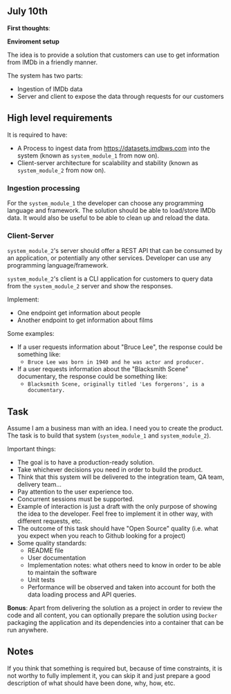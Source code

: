 ## July 10th

**First thoughts**: 

**Enviroment setup**








The idea is to provide a solution that customers can use to get information from IMDb in a friendly manner.

The system has two parts:
- Ingestion of IMDb data
- Server and client to expose the data through requests for our customers

## High level requirements

It is required to have:
- A Process to ingest data from https://datasets.imdbws.com into the system (known as `system_module_1` from now on).
- Client-server architecture for scalability and stability (known as `system_module_2` from now on).

### Ingestion processing

For the `system_module_1` the developer can choose any programming language and framework.
The solution should be able to load/store IMDb data. It would also be useful to be able to clean up and reload the data.

### Client-Server

`system_module_2`'s server should offer a REST API that can be consumed by an application, or potentially any other services. Developer can use any programming language/framework.

`system_module_2`'s client is a CLI application for customers to query data from the `system_module_2` server and show the responses.

Implement:
- One endpoint get information about people
- Another endpoint to get information about films

Some examples:
- If a user requests information about "Bruce Lee", the response could be something like:
    - `Bruce Lee was born in 1940 and he was actor and producer.`
- If a user requests information about the "Blacksmith Scene" documentary, the response could be something like:
    - `Blacksmith Scene, originally titled 'Les forgerons', is a documentary.`

## Task

Assume I am a business man with an idea. I need you to create the product. The task is to build that system (`system_module_1` and `system_module_2`).

Important things:

- The goal is to have a production-ready solution.
- Take whichever decisions you need in order to build the product.
- Think that this system will be delivered to the integration team, QA team, delivery team...
- Pay attention to the user experience too.
- Concurrent sessions must be supported.
- Example of interaction is just a draft with the only purpose of showing the idea to the developer. Feel free to implement it in other way, with different requests, etc.
- The outcome of this task should have "Open Source" quality (i.e. what you expect when you reach to Github looking for a project)
- Some quality standards:
    - README file
    - User documentation
    - Implementation notes: what others need to know in order to be able to maintain the software
    - Unit tests
    - Performance will be observed and taken into account for both the data loading process and API queries.

**Bonus**: Apart from delivering the solution as a project in order to review the code and all content, you can optionally prepare the solution using `Docker` packaging the application and its dependencies into a container that can be run anywhere.

## Notes

If you think that something is required but, because of time constraints, it is not worthy to fully implement it, you can skip it and just prepare a good description of what should have been done, why, how, etc.